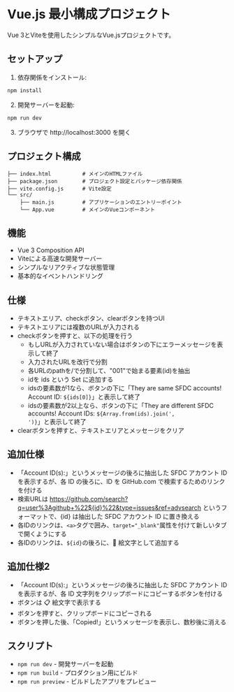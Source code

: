 # Vue.js 最小構成プロジェクト

Vue 3とViteを使用したシンプルなVue.jsプロジェクトです。

## セットアップ

1. 依存関係をインストール:
```bash
npm install
```

2. 開発サーバーを起動:
```bash
npm run dev
```

3. ブラウザで http://localhost:3000 を開く

## プロジェクト構成

```
├── index.html          # メインのHTMLファイル
├── package.json        # プロジェクト設定とパッケージ依存関係
├── vite.config.js      # Vite設定
└── src/
    ├── main.js         # アプリケーションのエントリーポイント
    └── App.vue         # メインのVueコンポーネント
```

## 機能

- Vue 3 Composition API
- Viteによる高速な開発サーバー
- シンプルなリアクティブな状態管理
- 基本的なイベントハンドリング

## 仕様

- テキストエリア、checkボタン、clearボタンを持つUI
- テキストエリアには複数のURLが入力される
- checkボタンを押すと、以下の処理を行う
    - もしURLが入力されていない場合はボタンの下にエラーメッセージを表示して終了
    - 入力されたURLを改行で分割
    - 各URLのpathを/で分割して、"001"で始まる要素(id)を抽出
    - idを ids という Set に追加する
    - idsの要素数が1なら、ボタンの下に「They are same SFDC accounts! Account ID: <code>${ids[0]}</code>」と表示して終了
    - idsの要素数が2以上なら、ボタンの下に「They are different SFDC accounts! Account IDs: <code>${Array.from(ids).join(', ')}</code>」と表示して終了
- clearボタンを押すと、テキストエリアとメッセージをクリア

## 追加仕様

- 「Account ID(s):」というメッセージの後ろに抽出した SFDC アカウント ID を表示するが、各 ID の後ろに、ID を GitHub.com で検索するためのリンクを付ける
- 検索URLは https://github.com/search?q=user%3Agithub+%22${id}%22&type=issues&ref=advsearch というフォーマットで、{id} は抽出した SFDC アカウント ID に置き換える
- 各IDのリンクは、`<a>`タグで囲み、`target="_blank"`属性を付けて新しいタブで開くようにする
- 各IDのリンクは、<code>${id}</code>の後ろに、🔗 絵文字として追加する

## 追加仕様2

- 「Account ID(s):」というメッセージの後ろに抽出した SFDC アカウント ID を表示するが、各 ID 文字列をクリップボードにコピーするボタンを付ける
- ボタンは 📋 絵文字で表示する
- ボタンを押すと、クリップボードにコピーされる
- ボタンを押した後、「Copied!」というメッセージを表示し、数秒後に消える

## スクリプト

- `npm run dev` - 開発サーバーを起動
- `npm run build` - プロダクション用にビルド
- `npm run preview` - ビルドしたアプリをプレビュー

